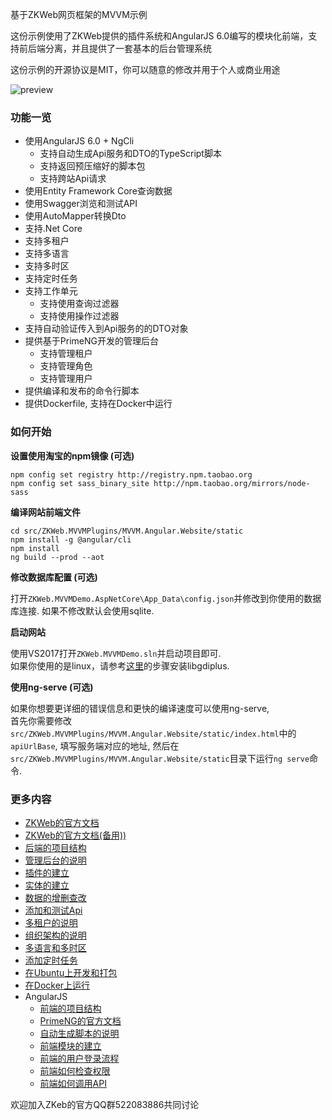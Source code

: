 基于ZKWeb网页框架的MVVM示例

这份示例使用了ZKWeb提供的插件系统和AngularJS 6.0编写的模块化前端，支持前后端分离，并且提供了一套基本的后台管理系统

这份示例的开源协议是MIT，你可以随意的修改并用于个人或商业用途

![preview](../preview.jpg)

### 功能一览

- 使用AngularJS 6.0 + NgCli
    - 支持自动生成Api服务和DTO的TypeScript脚本
    - 支持返回预压缩好的脚本包
    - 支持跨站Api请求
- 使用Entity Framework Core查询数据
- 使用Swagger浏览和测试API
- 使用AutoMapper转换Dto
- 支持.Net Core
- 支持多租户
- 支持多语言
- 支持多时区
- 支持定时任务
- 支持工作单元
    - 支持使用查询过滤器
    - 支持使用操作过滤器
- 支持自动验证传入到Api服务的的DTO对象
- 提供基于PrimeNG开发的管理后台
    - 支持管理租户
    - 支持管理角色
    - 支持管理用户
- 提供编译和发布的命令行脚本
- 提供Dockerfile, 支持在Docker中运行

### 如何开始

**设置使用淘宝的npm镜像 (可选)**

```
npm config set registry http://registry.npm.taobao.org
npm config set sass_binary_site http://npm.taobao.org/mirrors/node-sass
```

**编译网站前端文件**

```
cd src/ZKWeb.MVVMPlugins/MVVM.Angular.Website/static
npm install -g @angular/cli
npm install
ng build --prod --aot
```

**修改数据库配置 (可选)**

打开`ZKWeb.MVVMDemo.AspNetCore\App_Data\config.json`并修改到你使用的数据库连接.
如果不修改默认会使用sqlite.

**启动网站**

使用VS2017打开`ZKWeb.MVVMDemo.sln`并启动项目即可.<br/>
如果你使用的是linux，请参考[这里](https://github.com/zkweb-framework/ZKWeb.System.Drawing)的步骤安装libgdiplus.

**使用ng-serve (可选)**

如果你想要更详细的错误信息和更快的编译速度可以使用ng-serve,<br/>
首先你需要修改`src/ZKWeb.MVVMPlugins/MVVM.Angular.Website/static/index.html`中的`apiUrlBase`, 填写服务端对应的地址, 然后在`src/ZKWeb.MVVMPlugins/MVVM.Angular.Website/static`目录下运行`ng serve`命令.

### 更多内容

- [ZKWeb的官方文档](http://zkweb-framework.github.io)
- [ZKWeb的官方文档(备用))](http://zkweb.org/static/docs/index.html)
- [后端的项目结构](./BackendStruction.md)
- [管理后台的说明](./AdminPanel.md)
- [插件的建立](./CreatePlugin.md)
- [实体的建立](./CreateEntity.md)
- [数据的增删查改](./CRUD.md)
- [添加和测试Api](./ApplicationService.md)
- [多租户的说明](./MultiTenant.md)
- [组织架构的说明](./Organization.md)
- [多语言和多时区](./Locale.md)
- [添加定时任务](./ScheduledTask.md)
- [在Ubuntu上开发和打包](./UbuntuSupport.md)
- [在Docker上运行](./DockerSupport.md)
- AngularJS
	- [前端的项目结构](./NgFrontendStruction.md)
	- [PrimeNG的官方文档](https://www.primefaces.org/primeng/#/setup)
	- [自动生成脚本的说明](./NgAutoGeneratedScript.md)
	- [前端模块的建立](./NgCreateModule.md)
    - [前端的用户登录流程](./NgAdminLogin.md)
	- [前端如何检查权限](./NgCheckPremission.md)
	- [前端如何调用API](./ngRequestApi.md)

欢迎加入ZKeb的官方QQ群522083886共同讨论
